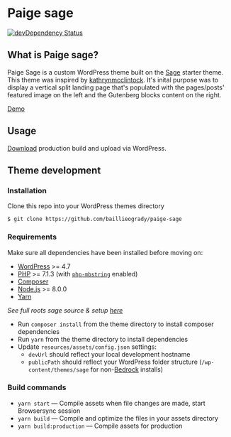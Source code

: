 # Paige sage
[![devDependency Status](https://img.shields.io/david/dev/roots/sage.svg?style=flat-square)](https://david-dm.org/baillieogrady/mincaso-sage#info=devDependencies)

## What is Paige sage?
Paige Sage is a custom WordPress theme built on the [Sage](https://github.com/roots/sage) starter theme. This theme was inspired by [kathrynmcclintock](http://www.kathrynmcclintock.com/). It's inital purpose was to display a vertical split landing page that's populated with the pages/posts' featured image on the left and the Gutenberg blocks content on the right. 

[Demo](https://paigenicole.uk/)

## Usage

[Download](http://baillieogrady.com/downloads/paige-sage.zip) production build and upload via WordPress.

## Theme development

### Installation

Clone this repo into your WordPress themes directory

```
$ git clone https://github.com/baillieogrady/paige-sage
```

### Requirements

Make sure all dependencies have been installed before moving on:

* [WordPress](https://wordpress.org/) >= 4.7
* [PHP](https://secure.php.net/manual/en/install.php) >= 7.1.3 (with [`php-mbstring`](https://secure.php.net/manual/en/book.mbstring.php) enabled)
* [Composer](https://getcomposer.org/download/)
* [Node.js](http://nodejs.org/) >= 8.0.0
* [Yarn](https://yarnpkg.com/en/docs/install)

*See full roots sage source & setup [here](https://github.com/roots/sage)*

* Run `composer install` from the theme directory to install composer dependencies 
* Run `yarn` from the theme directory to install dependencies
* Update `resources/assets/config.json` settings:
  * `devUrl` should reflect your local development hostname
  * `publicPath` should reflect your WordPress folder structure (`/wp-content/themes/sage` for non-[Bedrock](https://roots.io/bedrock/) installs)

### Build commands

* `yarn start` — Compile assets when file changes are made, start Browsersync session
* `yarn build` — Compile and optimize the files in your assets directory
* `yarn build:production` — Compile assets for production

